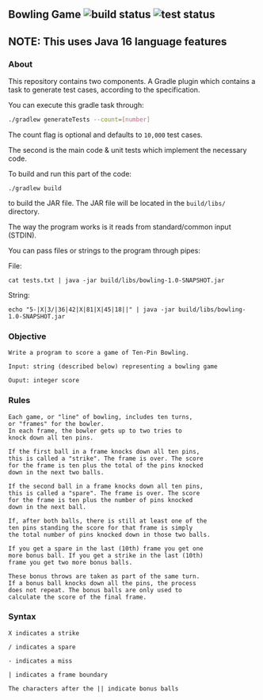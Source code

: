 Bowling Game ![build status](https://github.com/rbrick/bowling-game/actions/workflows/build.yml/badge.svg) ![test status](https://github.com/rbrick/bowling-game/actions/workflows/test.yml/badge.svg)
--

## NOTE: This uses Java 16 language features

### About 
This repository contains two components. A Gradle plugin which contains a task 
to generate test cases, according to the specification.

You can execute this gradle task through:
```bash
./gradlew generateTests --count=[number]
```

The count flag is optional and defaults to `10,000` test cases.

The second is the main code & unit tests which implement the necessary code.

To build and run this part of the code:

`./gradlew build` 

to build the JAR file. The JAR file will be located in the `build/libs/` directory.

The way the program works is it reads from standard/common input (STDIN).

You can pass files or strings to the program through pipes:

File:

`cat tests.txt | java -jar build/libs/bowling-1.0-SNAPSHOT.jar`

String:

`echo "5-|X|3/|36|42|X|81|X|45|18||" | java -jar build/libs/bowling-1.0-SNAPSHOT.jar`

### Objective
`Write a program to score a game of Ten-Pin Bowling.`
```
Input: string (described below) representing a bowling game

Ouput: integer score
```

### Rules

```
Each game, or "line" of bowling, includes ten turns,
or "frames" for the bowler.
In each frame, the bowler gets up to two tries to
knock down all ten pins.

If the first ball in a frame knocks down all ten pins,
this is called a "strike". The frame is over. The score
for the frame is ten plus the total of the pins knocked
down in the next two balls.

If the second ball in a frame knocks down all ten pins,
this is called a "spare". The frame is over. The score
for the frame is ten plus the number of pins knocked
down in the next ball.

If, after both balls, there is still at least one of the
ten pins standing the score for that frame is simply
the total number of pins knocked down in those two balls.

If you get a spare in the last (10th) frame you get one
more bonus ball. If you get a strike in the last (10th)
frame you get two more bonus balls.

These bonus throws are taken as part of the same turn.
If a bonus ball knocks down all the pins, the process
does not repeat. The bonus balls are only used to
calculate the score of the final frame.
```

### Syntax
```
X indicates a strike

/ indicates a spare

- indicates a miss

| indicates a frame boundary

The characters after the || indicate bonus balls
```
